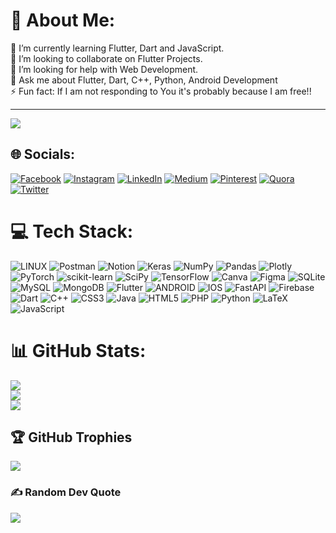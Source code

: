 # 💫 About Me:
🔭 I’m currently learning  Flutter, Dart and JavaScript.<br>👯 I’m looking to collaborate on Flutter Projects.<br>🤝 I’m looking for help with Web Development.<br>💬 Ask me about Flutter, Dart, C++, Python, Android Development<br>⚡ Fun fact: If I am not responding to You it's probably because I am free!!

---
[![](https://visitcount.itsvg.in/api?id=Abhinav0915&icon=0&color=0)](https://visitcount.itsvg.in)


## 🌐 Socials:
[![Facebook](https://img.shields.io/badge/Facebook-%231877F2.svg?logo=Facebook&logoColor=white)](https://facebook.com/abhinav.saxena.33886305) [![Instagram](https://img.shields.io/badge/Instagram-%23E4405F.svg?logo=Instagram&logoColor=white)](https://instagram.com/_being.abhinav) [![LinkedIn](https://img.shields.io/badge/LinkedIn-%230077B5.svg?logo=linkedin&logoColor=white)](https://linkedin.com/in/abhinav-saxena-13bba71b8) [![Medium](https://img.shields.io/badge/Medium-12100E?logo=medium&logoColor=white)](https://medium.com/@abhinav15) [![Pinterest](https://img.shields.io/badge/Pinterest-%23E60023.svg?logo=Pinterest&logoColor=white)](https://pinterest.com/abhinav150601) [![Quora](https://img.shields.io/badge/Quora-%23B92B27.svg?logo=Quora&logoColor=white)](https://quora.com/profile/Abhinav-Saxena-380) [![Twitter](https://img.shields.io/badge/Twitter-%231DA1F2.svg?logo=Twitter&logoColor=white)](https://twitter.com/Abhinav_150) 

# 💻 Tech Stack:
![LINUX](https://img.shields.io/badge/Linux-FCC624?style=plastic&logo=linux&logoColor=black) ![Postman](https://img.shields.io/badge/Postman-FF6C37?style=plastic&logo=postman&logoColor=white) ![Notion](https://img.shields.io/badge/Notion-%23000000.svg?style=plastic&logo=notion&logoColor=white) ![Keras](https://img.shields.io/badge/Keras-%23D00000.svg?style=plastic&logo=Keras&logoColor=white) ![NumPy](https://img.shields.io/badge/numpy-%23013243.svg?style=plastic&logo=numpy&logoColor=white) ![Pandas](https://img.shields.io/badge/pandas-%23150458.svg?style=plastic&logo=pandas&logoColor=white) ![Plotly](https://img.shields.io/badge/Plotly-%233F4F75.svg?style=plastic&logo=plotly&logoColor=white) ![PyTorch](https://img.shields.io/badge/PyTorch-%23EE4C2C.svg?style=plastic&logo=PyTorch&logoColor=white) ![scikit-learn](https://img.shields.io/badge/scikit--learn-%23F7931E.svg?style=plastic&logo=scikit-learn&logoColor=white) ![SciPy](https://img.shields.io/badge/SciPy-%230C55A5.svg?style=plastic&logo=scipy&logoColor=%white) ![TensorFlow](https://img.shields.io/badge/TensorFlow-%23FF6F00.svg?style=plastic&logo=TensorFlow&logoColor=white) ![Canva](https://img.shields.io/badge/Canva-%2300C4CC.svg?style=plastic&logo=Canva&logoColor=white) 	![Figma](https://img.shields.io/badge/figma-%23F24E1E.svg?style=plastic&logo=figma&logoColor=white) ![SQLite](https://img.shields.io/badge/sqlite-%2307405e.svg?style=plastic&logo=sqlite&logoColor=white) ![MySQL](https://img.shields.io/badge/mysql-%2300f.svg?style=plastic&logo=mysql&logoColor=white) ![MongoDB](https://img.shields.io/badge/MongoDB-%234ea94b.svg?style=plastic&logo=mongodb&logoColor=white) ![Flutter](https://img.shields.io/badge/Flutter-%2302569B.svg?style=plastic&logo=Flutter&logoColor=white) ![ANDROID](https://img.shields.io/badge/android-%2320232a.svg?style=plastic&logo=android&logoColor=%a4c639) ![IOS](https://img.shields.io/badge/IOS-%2320232a.svg?style=plastic&logo=apple&logoColor=white) ![FastAPI](https://img.shields.io/badge/FastAPI-005571?style=plastic&logo=fastapi) ![Firebase](https://img.shields.io/badge/firebase-%23039BE5.svg?style=plastic&logo=firebase) ![Dart](https://img.shields.io/badge/dart-%230175C2.svg?style=plastic&logo=dart&logoColor=white) ![C++](https://img.shields.io/badge/c++-%2300599C.svg?style=plastic&logo=c%2B%2B&logoColor=white) ![CSS3](https://img.shields.io/badge/css3-%231572B6.svg?style=plastic&logo=css3&logoColor=white) ![Java](https://img.shields.io/badge/java-%23ED8B00.svg?style=plastic&logo=java&logoColor=white) ![HTML5](https://img.shields.io/badge/html5-%23E34F26.svg?style=plastic&logo=html5&logoColor=white) ![PHP](https://img.shields.io/badge/php-%23777BB4.svg?style=plastic&logo=php&logoColor=white) ![Python](https://img.shields.io/badge/python-3670A0?style=plastic&logo=python&logoColor=ffdd54) ![LaTeX](https://img.shields.io/badge/latex-%23008080.svg?style=plastic&logo=latex&logoColor=white) ![JavaScript](https://img.shields.io/badge/javascript-%23323330.svg?style=plastic&logo=javascript&logoColor=%23F7DF1E)
# 📊 GitHub Stats:
![](https://github-readme-stats.vercel.app/api?username=Abhinav0915&theme=dark&hide_border=false&include_all_commits=false&count_private=false)<br/>
![](https://github-readme-streak-stats.herokuapp.com/?user=Abhinav0915&theme=dark&hide_border=false)<br/>
![](https://github-readme-stats.vercel.app/api/top-langs/?username=Abhinav0915&theme=dark&hide_border=false&include_all_commits=false&count_private=false&layout=compact)

## 🏆 GitHub Trophies
![](https://github-profile-trophy.vercel.app/?username=Abhinav0915&theme=radical&no-frame=false&no-bg=false&margin-w=4)

### ✍️ Random Dev Quote
![](https://quotes-github-readme.vercel.app/api?type=horizontal&theme=radical)

<!-- ### 🔝 Top Contributed Repo
![](https://github-contributor-stats.vercel.app/api?username=Abhinav0915&limit=5&theme=dark&combine_all_yearly_contributions=true)
 -->
<!-- ### 😂 Random Dev Meme
<img src="https://rm.up.railway.app/" width="512px"/>

 -->
